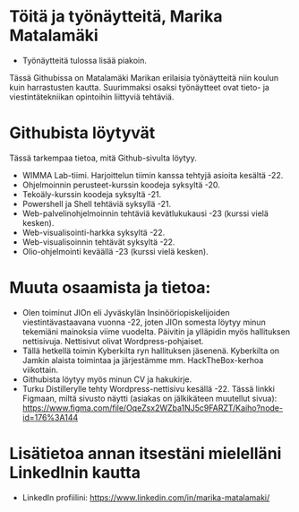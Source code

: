 # Töitä ja työnäytteitä, Marika Matalamäki
- Työnäytteitä tulossa lisää piakoin.

Tässä Githubissa on Matalamäki Marikan erilaisia työnäytteitä niin koulun kuin harrastusten kautta. Suurimmaksi osaksi työnäytteet ovat tieto- ja viestintätekniikan opintoihin liittyviä tehtäviä.

# Githubista löytyvät
Tässä tarkempaa tietoa, mitä Github-sivulta löytyy.
- WIMMA Lab-tiimi. Harjoittelun tiimin kanssa tehtyjä asioita kesältä -22.
- Ohjelmoinnin perusteet-kurssin koodeja syksyltä -20.
- Tekoäly-kurssin koodeja syksyltä -21.
- Powershell ja Shell tehtäviä syksyllä -21.
- Web-palvelinohjelmoinnin tehtäviä kevätlukukausi -23 (kurssi vielä kesken).
- Web-visualisointi-harkka syksyltä -22.
- Web-visualisoinnin tehtävät syksyltä -22.
- Olio-ohjelmointi keväällä -23 (kurssi vielä kesken).


# Muuta osaamista ja tietoa:
- Olen toiminut JIOn eli Jyväskylän Insinööriopiskelijoiden viestintävastaavana vuonna -22, joten JIOn somesta löytyy minun tekemiäni mainoksia viime vuodelta. Päivitin ja ylläpidin myös hallituksen nettisivuja. Nettisivut olivat Wordpress-pohjaiset.
- Tällä hetkellä toimin Kyberkilta ryn hallituksen jäsenenä. Kyberkilta on Jamkin alaista toimintaa ja järjestämme mm. HackTheBox-kerhoa viikottain.
- Githubista löytyy myös minun CV ja hakukirje.
- Turku Distillerylle tehty Wordpress-nettisivu kesällä -22. Tässä linkki Figmaan, miltä sivusto näytti (asiakas on jälkikäteen muutellut sivua): https://www.figma.com/file/OqeZsx2WZba1NJ5c9FARZT/Kaiho?node-id=176%3A144

 
 # Lisätietoa annan itsestäni mielelläni LinkedInin kautta
  - LinkedIn profiilini: https://www.linkedin.com/in/marika-matalamaki/

